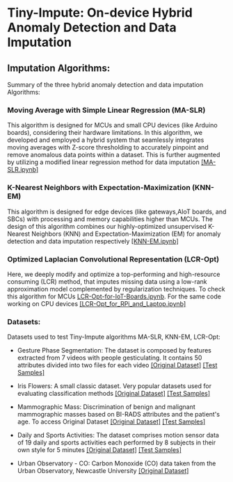 # Tiny-Impute: On-device Hybrid Anomaly Detection and Data Imputation

## Imputation Algorithms:

Summary of the three hybrid anomaly detection and data imputation Algorithms:

### Moving Average with Simple Linear Regression (MA-SLR)

This algorithm is designed for MCUs and small CPU devices (like Arduino boards), considering their hardware limitations. In this algorithm, we developed and employed a hybrid system that seamlessly integrates moving averages with Z-score thresholding to accurately pinpoint and remove anomalous data points within a dataset. This is further augmented by utilizing a modified linear regression method for data imputation [[MA-SLR.ipynb]](Imputation_Algorithms/MA-SLR.ipynb)

### K-Nearest Neighbors with Expectation-Maximization (KNN-EM)

This algorithm is designed for edge devices (like gateways,AIoT boards, and SBCs) with processing and memory capabilities higher than MCUs. The design of this algorithm combines our highly-optimized unsupervised K-Nearest Neighbors (KNN) and Expectation-Maximization (EM) for anomaly detection and data imputation respectively [[KNN-EM.ipynb]](Imputation_Algorithms/KNN-EM.ipynb)

### Optimized Laplacian Convolutional Representation (LCR-Opt)

Here, we deeply modify and optimize a top-performing and high-resource consuming (LCR) method, that imputes missing data using a low-rank approximation model complemented by regularization techniques. To check this algorithm for MCUs [LCR-Opt-for-IoT-Boards.ipynb](Imputation_Algorithms/LCR-Opt-for-IoT-Boards.ipynb). For the same code working on CPU devices [[LCR-Opt_for_RPi_and_Laptop.ipynb]](Imputation_Algorithms/LCR-Opt_for_RPi_and_Laptop.ipynb)

### Datasets:

Datasets used to test Tiny-Impute algorithms MA-SLR, KNN-EM, LCR-Opt:

- Gesture Phase Segmentation: The dataset is composed by features extracted from 7 videos with people gesticulating. It contains 50 attributes divided into two files for each video [[Original Dataset]](https://archive.ics.uci.edu/dataset/302/gesture+phase+segmentation) [[Test Samples]](Datasets_Sample/Gesture_Phase_Segmentation_Sample.csv)

- Iris Flowers: A small classic dataset. Very popular datasets used for evaluating classification methods [[Original Dataset]](https://archive.ics.uci.edu/dataset/53/iris) [[Test Samples]](Datasets_Sample/Iris_Flowers_Sample.csv)

- Mammographic Mass: Discrimination of benign and malignant mammographic masses based on BI-RADS attributes and the patient's age. To access Original Dataset [[Original Dataset]](https://archive.ics.uci.edu/dataset/161/mammographic+mass) [[Test Samples]](Datasets_Sample/Mammographic_Mass_Sample.csv)

- Daily and Sports Activities: The dataset comprises motion sensor data of 19 daily and sports activities each performed by 8 subjects in their own style for 5 minutes [[Original Dataset]](https://archive.ics.uci.edu/dataset/256/daily+and+sports+activities) [[Test Samples]](Datasets_Sample/Daily_Sports_Activities_Sample.csv)

- Urban Observatory - CO: Carbon Monoxide (CO) data taken from the Urban Observatory, Newcastle University [[Original Dataset]](https://data.ncl.ac.uk/collections/Urban_Observatory_Data_Newcastle/5059913)

